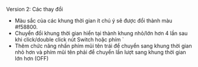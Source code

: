 Version 2: Các thay đổi

- Màu sắc của các khung thời gian ít chú ý sẽ được đổi thành màu #f58800.
- Chuyển đổi khung thời gian hiển tại thành khung nhỏ/lớn hơn 4 lần sau khi click/double click nút Switch hoặc phím   ` 
- Thêm chức năng nhấn phím mũi tên trái để chuyển sang khung thời gian nhỏ hơn và phím mũi tên phải để chuyển lần lượt sang khung thời gian lớn hơn (OFF)
